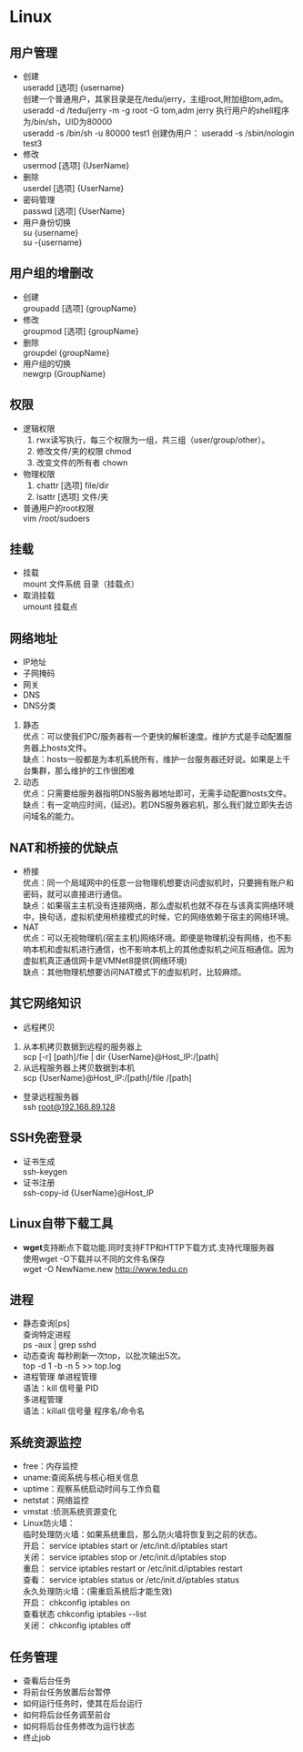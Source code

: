 # Linux
## 用户管理  
- 创建  
  useradd [选项] {username}  
  创建一个普通用户，其家目录是在/tedu/jerry，主组root,附加组tom,adm。  
  			useradd -d /tedu/jerry -m -g root -G tom,adm jerry
  执行用户的shell程序为/bin/sh，UID为80000  
        useradd -s /bin/sh -u 80000 test1
  创建伪用户：
        useradd -s /sbin/nologin test3
- 修改  
  usermod [选项] {UserName}  
- 删除  
  userdel [选项] {UserName}  
- 密码管理  
  passwd [选项] {UserName}
- 用户身份切换  
  su {username}  
  su -{username}
## 用户组的增删改  
- 创建  
  groupadd [选项] {groupName}
- 修改  
  groupmod [选项] {groupName}
- 删除  
  groupdel {groupName}
- 用户组的切换  
  newgrp {GroupName}
## 权限  
- 逻辑权限   
  1. rwx读写执行，每三个权限为一组，共三组（user/group/other）。
  2. 修改文件/夹的权限 chmod
  3. 改变文件的所有者 chown
- 物理权限  
  1. chattr [选项] file/dir
  2. lsattr [选项] 文件/夹 
- 普通用户的root权限    
  vim /root/sudoers
## 挂载  
- 挂载  
  mount 文件系统 目录（挂载点）
- 取消挂载  
  umount 挂载点  
## 网络地址  
- IP地址
- 子网掩码
- 网关
- DNS
- DNS分类  
1. 静态  
  优点：可以使我们PC/服务器有一个更快的解析速度。维护方式是手动配置服务器上hosts文件。  
  缺点：hosts一般都是为本机系统所有，维护一台服务器还好说。如果是上千台集群，那么维护的工作很困难  
2. 动态  
  优点：只需要给服务器指明DNS服务器地址即可，无需手动配置hosts文件。  
  缺点：有一定响应时间，(延迟)。若DNS服务器宕机，那么我们就立即失去访问域名的能力。
 ## NAT和桥接的优缺点  
 - 桥接    
 优点：同一个局域网中的任意一台物理机想要访问虚拟机时，只要拥有账户和密码，就可以直接进行通信。  
 缺点：如果宿主主机没有连接网络，那么虚拟机也就不存在与该真实网络环境中，换句话，虚拟机使用桥接模式的时候，它的网络依赖于宿主的网络环境。  
 - NAT  
 优点：可以无视物理机(宿主主机)网络环境。即便是物理机没有网络，也不影响本机和虚拟机进行通信，也不影响本机上的其他虚拟机之间互相通信。因为虚拟机真正通信网卡是VMNet8提供(网络环境)  
 缺点：其他物理机想要访问NAT模式下的虚拟机时，比较麻烦。  
## 其它网络知识  
- 远程拷贝  
1. 从本机拷贝数据到远程的服务器上  
scp [-r] [path]/fie | dir  {UserName}@Host_IP:/[path]  
2. 从远程服务器上拷贝数据到本机  
scp {UserName}@Host_IP:/[path]/file  /[path]
- 登录远程服务器  
ssh root@192.168.89.128
## SSH免密登录
- 证书生成  
ssh-keygen
- 证书注册  
ssh-copy-id {UserName}@Host_IP
## Linux自带下载工具
- **wget**支持断点下载功能.同时支持FTP和HTTP下载方式.支持代理服务器  
	使用wget -O下载并以不同的文件名保存  
wget -O NewName.new  http://www.tedu.cn
## 进程
- 静态查询[ps]  
查询特定进程  
ps -aux | grep  sshd
- 动态查询 
每秒刷新一次top，以批次输出5次。  
top -d 1 -b -n 5  >> top.log
- 进程管理
  单进程管理  
  语法：kill  信号量 PID  
  多进程管理  
  语法：killall 信号量 程序名/命令名
## 系统资源监控
- free：内存监控
- uname:查阅系统与核心相关信息  
- uptime：观察系统启动时间与工作负载  
- netstat：网络监控  
- vmstat :侦测系统资源变化  
- Linux防火墙：  
  临时处理防火墙：如果系统重启，那么防火墙将恢复到之前的状态。  
  开启： service iptables start or /etc/init.d/iptables start  
  关闭： service iptables stop or /etc/init.d/iptables stop  
  重启： service iptables restart or /etc/init.d/iptables restart  
  查看： service iptables status	or /etc/init.d/iptables status  
  永久处理防火墙：(需重启系统后才能生效)  
  开启：	chkconfig iptables on  
	查看状态	chkconfig iptables --list  
	关闭：	chkconfig iptables off
## 任务管理
- 查看后台任务
- 将前台任务放置后台暂停
- 如何运行任务时，使其在后台运行 
- 如何将后台任务调至前台
- 如何将后台任务修改为运行状态
- 终止job




